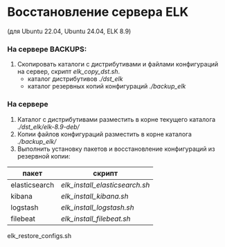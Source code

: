 # Восстановление сервера ELK
(для Ubuntu 22.04, Ubuntu 24.04, ELK 8.9)

### На сервере BACKUPS:
1. Скопировать каталоги с дистрибутивами и файлами конфигураций на сервер, скрипт *elk_copy_dst.sh*.
	- каталог дистрибутивов *./dst_elk*
	- каталог резервных копий конфигураций *./backup_elk*

### На сервере
1. Каталог с дистрибутивами разместить в корне текущего каталога *./dst_elk/elk-8.9-deb/*
2. Копии файлов конфигураций разместить в корне каталога *./backup_elk/*
3. Выполнить установку пакетов и восстановление конфигураций из резервной копии:

|	пакет		|	скрипт							|
|--------------	|----------------------------------	|
|elasticsearch	|*elk_install_elasticsearch.sh*		|
|kibana			|*elk_install_kibana.sh*			|
|logstash		|*elk_install_logstash.sh*			|
|filebeat		|*elk_install_filebeat.sh*			|

elk_restore_configs.sh
